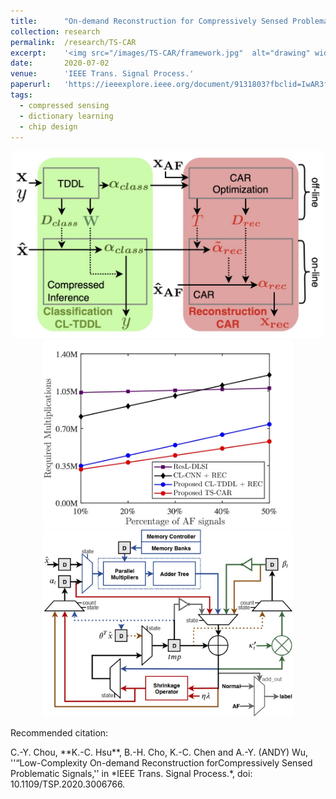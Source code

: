 ```yaml
---
title: 		"On-demand Reconstruction for Compressively Sensed Problematic Signals"
collection:	research
permalink: 	/research/TS-CAR
excerpt: 	'<img src="/images/TS-CAR/framework.jpg"  alt="drawing" width="300"/>'
date: 		2020-07-02
venue: 		'IEEE Trans. Signal Process.'
paperurl: 	'https://ieeexplore.ieee.org/document/9131803?fbclid=IwAR3f-I6_L-uqGiHDsFOakNSB4ftMwMWpVJp1IQAyWYX_mSCGwSEK1Co2jB8'
tags:
  - compressed sensing
  - dictionary learning
  - chip design
---
```


<center>
	<img src="/images/TS-CAR/framework.jpg"  alt="drawing" height="300"/>
	<img src="/images/TS-CAR/comparison_total.jpg"  alt="drawing" height="300"/>
	<img src="/images/TS-CAR/architecture.jpg"  alt="drawing" height="300"/>
</center>


<p class="double_underline">Recommended citation:</p>
C.-Y. Chou, **K.-C. Hsu**, B.-H. Cho, K.-C. Chen and A.-Y. (ANDY) Wu, 
''“Low-Complexity On-demand Reconstruction forCompressively Sensed Problematic Signals,'' 
in *IEEE Trans. Signal Process.*, doi: 10.1109/TSP.2020.3006766.